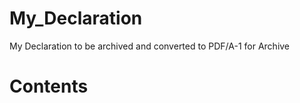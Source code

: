 # My_Declaration
My Declaration to be archived and converted to PDF/A-1 for Archive

<h1>Contents</h1>
